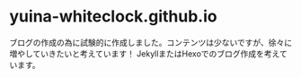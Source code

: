 # yuina-whiteclock.github.io
ブログの作成の為に試験的に作成しました。コンテンツは少ないですが、徐々に増やしていきたいと考えています！
JekyllまたはHexoでのブログ作成を考えています。

